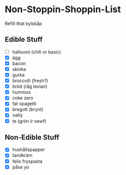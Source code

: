 # Non-Stoppin-Shoppin-List
Refill that kylskåp

## Edible Stuff
- [ ] halloumi (chili or basic)
- [x] ägg
- [x] bacon
- [x] skinka
- [x] gurka
- [x] broccolli (fresh?)
- [x] bröd (råg levian)
- [x] hummus
- [x] coke zero
- [x] fat spagetti
- [x] bregott (brynt)
- [x] oatly
- [x] te (grön lr newf)

## Non-Edible Stuff
- [x] hushållspapper
- [x] tandkräm 
- [x] felix fryspasta
- [x] påse yo
